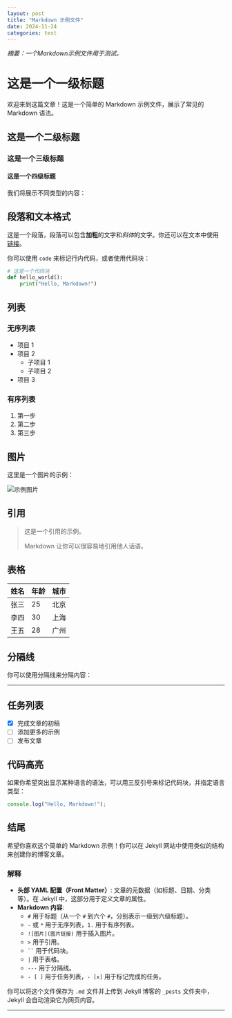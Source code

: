 ```yaml
---
layout: post
title: "Markdown 示例文件"
date: 2024-11-24
categories: test
---
```


*摘要：一个Markdown示例文件用于测试。*

# 这是一个一级标题

欢迎来到这篇文章！这是一个简单的 Markdown 示例文件，展示了常见的 Markdown 语法。

## 这是一个二级标题

### 这是一个三级标题

#### 这是一个四级标题

我们将展示不同类型的内容：

## 段落和文本格式

这是一个段落，段落可以包含**加粗**的文字和*斜体*的文字。你还可以在文本中使用 [链接](https://www.example.com)。

你可以使用 `code` 来标记行内代码，或者使用代码块：

```python
# 这是一个代码块
def hello_world():
    print("Hello, Markdown!")
```

## 列表

### 无序列表

- 项目 1
- 项目 2
  - 子项目 1
  - 子项目 2
- 项目 3

### 有序列表

1. 第一步
2. 第二步
3. 第三步

## 图片

这里是一个图片的示例：

![示例图片](https://via.placeholder.com/150)

## 引用

> 这是一个引用的示例。
>
> Markdown 让你可以很容易地引用他人话语。

## 表格

| 姓名  | 年龄 | 城市    |
|-------|------|---------|
| 张三  | 25   | 北京    |
| 李四  | 30   | 上海    |
| 王五  | 28   | 广州    |

## 分隔线

你可以使用分隔线来分隔内容：

---

## 任务列表

- [x] 完成文章的初稿
- [ ] 添加更多的示例
- [ ] 发布文章

## 代码高亮

如果你希望突出显示某种语言的语法，可以用三反引号来标记代码块，并指定语言类型：

```javascript
console.log("Hello, Markdown!");
```

## 结尾

希望你喜欢这个简单的 Markdown 示例！你可以在 Jekyll 网站中使用类似的结构来创建你的博客文章。

### 解释

- **头部 YAML 配置（Front Matter）**: 文章的元数据（如标题、日期、分类等）。在 Jekyll 中，这部分用于定义文章的属性。
- **Markdown 内容**:
  - `#` 用于标题（从一个 `#` 到六个 `#`，分别表示一级到六级标题）。
  - `-` 或 `*` 用于无序列表，`1.` 用于有序列表。
  - `![图片](图片链接)` 用于插入图片。
  - `>` 用于引用。
  - ` `` ` 用于代码块。
  - `|` 用于表格。
  - `---` 用于分隔线。
  - `- [ ]` 用于任务列表，`- [x]` 用于标记完成的任务。

你可以将这个文件保存为 `.md` 文件并上传到 Jekyll 博客的 `_posts` 文件夹中，Jekyll 会自动渲染它为网页内容。

---